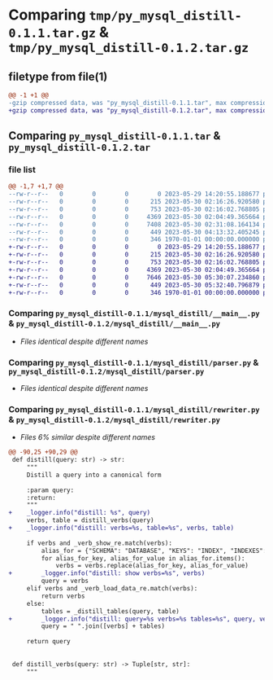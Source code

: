 # Comparing `tmp/py_mysql_distill-0.1.1.tar.gz` & `tmp/py_mysql_distill-0.1.2.tar.gz`

## filetype from file(1)

```diff
@@ -1 +1 @@
-gzip compressed data, was "py_mysql_distill-0.1.1.tar", max compression
+gzip compressed data, was "py_mysql_distill-0.1.2.tar", max compression
```

## Comparing `py_mysql_distill-0.1.1.tar` & `py_mysql_distill-0.1.2.tar`

### file list

```diff
@@ -1,7 +1,7 @@
--rw-r--r--   0        0        0        0 2023-05-29 14:20:55.188677 py_mysql_distill-0.1.1/README.md
--rw-r--r--   0        0        0      215 2023-05-30 02:16:26.920580 py_mysql_distill-0.1.1/mysql_distill/__init__.py
--rw-r--r--   0        0        0      753 2023-05-30 02:16:02.768805 py_mysql_distill-0.1.1/mysql_distill/__main__.py
--rw-r--r--   0        0        0     4369 2023-05-30 02:04:49.365664 py_mysql_distill-0.1.1/mysql_distill/parser.py
--rw-r--r--   0        0        0     7408 2023-05-30 02:31:08.164134 py_mysql_distill-0.1.1/mysql_distill/rewriter.py
--rw-r--r--   0        0        0      449 2023-05-30 04:13:32.405245 py_mysql_distill-0.1.1/pyproject.toml
--rw-r--r--   0        0        0      346 1970-01-01 00:00:00.000000 py_mysql_distill-0.1.1/PKG-INFO
+-rw-r--r--   0        0        0        0 2023-05-29 14:20:55.188677 py_mysql_distill-0.1.2/README.md
+-rw-r--r--   0        0        0      215 2023-05-30 02:16:26.920580 py_mysql_distill-0.1.2/mysql_distill/__init__.py
+-rw-r--r--   0        0        0      753 2023-05-30 02:16:02.768805 py_mysql_distill-0.1.2/mysql_distill/__main__.py
+-rw-r--r--   0        0        0     4369 2023-05-30 02:04:49.365664 py_mysql_distill-0.1.2/mysql_distill/parser.py
+-rw-r--r--   0        0        0     7646 2023-05-30 05:30:07.234860 py_mysql_distill-0.1.2/mysql_distill/rewriter.py
+-rw-r--r--   0        0        0      449 2023-05-30 05:32:40.796879 py_mysql_distill-0.1.2/pyproject.toml
+-rw-r--r--   0        0        0      346 1970-01-01 00:00:00.000000 py_mysql_distill-0.1.2/PKG-INFO
```

### Comparing `py_mysql_distill-0.1.1/mysql_distill/__main__.py` & `py_mysql_distill-0.1.2/mysql_distill/__main__.py`

 * *Files identical despite different names*

### Comparing `py_mysql_distill-0.1.1/mysql_distill/parser.py` & `py_mysql_distill-0.1.2/mysql_distill/parser.py`

 * *Files identical despite different names*

### Comparing `py_mysql_distill-0.1.1/mysql_distill/rewriter.py` & `py_mysql_distill-0.1.2/mysql_distill/rewriter.py`

 * *Files 6% similar despite different names*

```diff
@@ -90,25 +90,29 @@
 def distill(query: str) -> str:
     """
     Distill a query into a canonical form
 
     :param query:
     :return:
     """
+    _logger.info("distill: %s", query)
     verbs, table = distill_verbs(query)
+    _logger.info("distill: verbs=%s, table=%s", verbs, table)
 
     if verbs and _verb_show_re.match(verbs):
         alias_for = {"SCHEMA": "DATABASE", "KEYS": "INDEX", "INDEXES": "INDEX"}
         for alias_for_key, alias_for_value in alias_for.items():
             verbs = verbs.replace(alias_for_key, alias_for_value)
+        _logger.info("distill: show verbs=%s", verbs)
         query = verbs
     elif verbs and _verb_load_data_re.match(verbs):
         return verbs
     else:
         tables = _distill_tables(query, table)
+        _logger.info("distill: query=%s verbs=%s tables=%s", query, verbs, tables)
         query = " ".join([verbs] + tables)
 
     return query
 
 
 def distill_verbs(query: str) -> Tuple[str, str]:
     """
```

